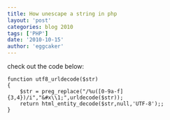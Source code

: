 ```yaml
---
title: How unescape a string in php
layout: 'post'
categories: blog 2010
tags: ['PHP']
date: '2010-10-15'
author: 'eggcaker'
---
```

  
check out the code below: 

    function utf8_urldecode($str)
    {
        $str = preg_replace("/%u([0-9a-f]{3,4})/i","&#x\\1;",urldecode($str));
        return html_entity_decode($str,null,'UTF-8');;
    }
    
    

